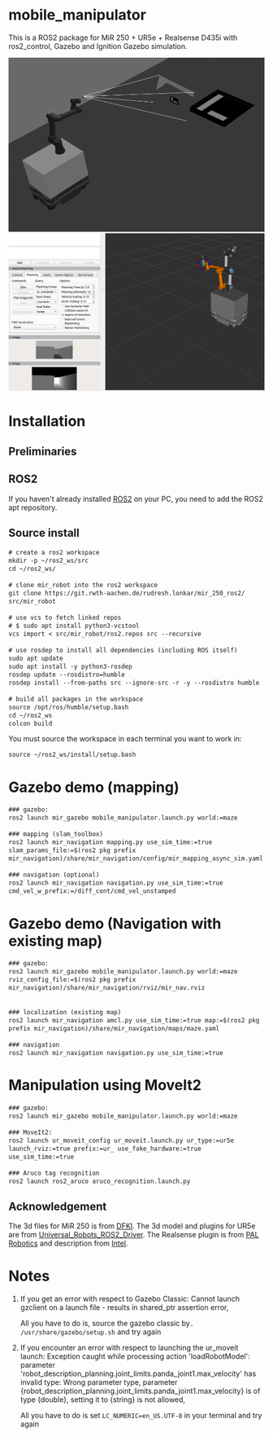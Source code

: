 # mobile_manipulator
This is a ROS2 package for MiR 250 + UR5e + Realsense D435i with ros2_control, Gazebo and Ignition Gazebo simulation.

![alt text](mobile_manipulator.png)
![alt text](moveit2.png)


# Installation

## Preliminaries
## ROS2
If you haven't already installed [ROS2](https://docs.ros.org/en/humble/Installation/Ubuntu-Install-Debians.html) on your PC, you need to add the ROS2 apt repository.

## Source install
```
# create a ros2 workspace
mkdir -p ~/ros2_ws/src
cd ~/ros2_ws/

# clone mir_robot into the ros2 workspace
git clone https://git.rwth-aachen.de/rudresh.lonkar/mir_250_ros2/ src/mir_robot

# use vcs to fetch linked repos
# $ sudo apt install python3-vcstool
vcs import < src/mir_robot/ros2.repos src --recursive

# use rosdep to install all dependencies (including ROS itself)
sudo apt update
sudo apt install -y python3-rosdep
rosdep update --rosdistro=humble
rosdep install --from-paths src --ignore-src -r -y --rosdistro humble

# build all packages in the workspace
source /opt/ros/humble/setup.bash
cd ~/ros2_ws
colcon build
```
You must source the workspace in each terminal you want to work in:
```
source ~/ros2_ws/install/setup.bash
```

# Gazebo demo (mapping)
```
### gazebo:
ros2 launch mir_gazebo mobile_manipulator.launch.py world:=maze

### mapping (slam_toolbox)
ros2 launch mir_navigation mapping.py use_sim_time:=true slam_params_file:=$(ros2 pkg prefix mir_navigation)/share/mir_navigation/config/mir_mapping_async_sim.yaml

### navigation (optional)
ros2 launch mir_navigation navigation.py use_sim_time:=true cmd_vel_w_prefix:=/diff_cont/cmd_vel_unstamped
```

# Gazebo demo (Navigation with existing map)
```
### gazebo:
ros2 launch mir_gazebo mobile_manipulator.launch.py world:=maze rviz_config_file:=$(ros2 pkg prefix mir_navigation)/share/mir_navigation/rviz/mir_nav.rviz


### localization (existing map)
ros2 launch mir_navigation amcl.py use_sim_time:=true map:=$(ros2 pkg prefix mir_navigation)/share/mir_navigation/maps/maze.yaml

### navigation
ros2 launch mir_navigation navigation.py use_sim_time:=true
```

# Manipulation using MoveIt2
```
### gazebo:
ros2 launch mir_gazebo mobile_manipulator.launch.py world:=maze

### MoveIt2:
ros2 launch ur_moveit_config ur_moveit.launch.py ur_type:=ur5e launch_rviz:=true prefix:=ur_ use_fake_hardware:=true use_sim_time:=true

### Aruco tag recognition
ros2 launch ros2_aruco aruco_recognition.launch.py
```

## Acknowledgement

The 3d files for MiR 250 is from [DFKI](https://github.com/DFKI-NI/mir_robot).
The 3d model and plugins for UR5e are from [Universal_Robots_ROS2_Driver](https://github.com/UniversalRobots/Universal_Robots_ROS2_Driver).
The Realsense plugin is from [PAL Robotics](https://github.com/pal-robotics/realsense_gazebo_plugin/tree/foxy-devel) and description from [Intel](https://github.com/IntelRealSense/realsense-ros).


# Notes

1. If you get an error with respect to Gazebo Classic: Cannot launch gzclient on a launch file - results in shared_ptr assertion error, 

    All you have to do is, source the gazebo classic by`. /usr/share/gazebo/setup.sh`
    and try again

2. If you encounter an error with respect to launching the ur_moveit launch:  Exception caught while processing action 'loadRobotModel': parameter 'robot_description_planning.joint_limits.panda_joint1.max_velocity' has invalid type: Wrong parameter type, parameter {robot_description_planning.joint_limits.panda_joint1.max_velocity} is of type {double}, setting it to {string} is not allowed,

    All you have to do is set `LC_NUMERIC=en_US.UTF-8` in your terminal and try again